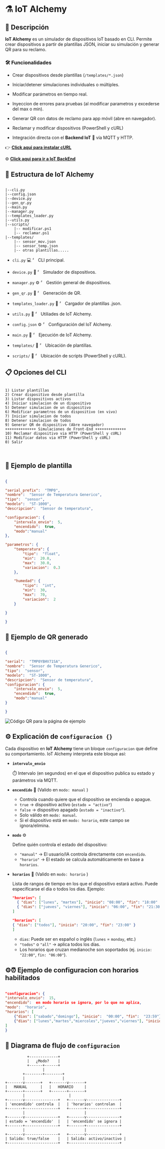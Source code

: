 #
# ⚗️ IoT Alchemy

  

## 📝 Descripción

  

**IoT Alchemy** es un simulador de dispositivos IoT basado en CLI. Permite crear dispositivos a partir de plantillas JSON, iniciar su simulación y generar QR para su reclamo.

  

### 🛠️ Funcionalidades

  

- Crear dispositivos desde plantillas (`/templates/*.json`)

- Iniciar/detener simulaciones individuales o múltiples.

- Modificar parámetros en tiempo real.

  

- Inyeccion de errores para pruebas (al modificar parametros y excederse del max o min).

- Generar QR con datos de reclamo para app móvil (abre en navegador).

- Reclamar y modificar dispositivos (PowerShell y cURL)

- Integración directa con el **Backend IoT** 🚀 vía MQTT y HTTP.

  

👉 [**Click aqui para instalar cURL**](https://curl.se/download.html)

⚙️ [**Click aqui para ir a IoT BackEnd**](https://github.com/mjmelean/IoT_Backend)

  

## 📁 Estructura de IoT Alchemy

  

```

|--cli.py
|--config.json
|--device.py
|--gen_qr.py
|--main.py
|--manager.py
|--templates_loader.py
|--utils.py
|--scripts/
	|-- modificar.ps1
	|-- reclamar.ps1
|--templates/
	|-- sensor_mov.json
	|-- sensor_temp.json
	|-- otras plantillas.....

```

  
-  `cli.py` 💻 〞 CLI principal.

-  `device.py` 📱 〞 Simulador de dispositivos.

-  `manager.py` ⚙️ 〞 Gestión general de dispositivos.

-  `gen_qr.py` 🔳 〞 Generación de QR.

-  `templates_loader.py` 📄 〞 Cargador de plantillas .json.

-  `utils.py` 🔧 〞 Utiliades de IoT Alchemy.

-  `config.json` ⚙️ 〞 Configuración del IoT Alchemy.

-  `main.py` 🚀 〞 Ejecución de IoT Alchemy.

-  `templates/` 📂 〞 Ubicación de plantillas.

-  `scripts/` 📜 〞 Ubicación de scripts (PowerShell y cURL).

  

## 📋 Opciones del CLI

  

```

1) Listar plantillas
2) Crear dispositivo desde plantilla
3) Listar dispositivos activos
4) Iniciar simulacion de un dispositivo
5) Detener simulacion de un dispositivo
6) Modificar parametros de un dispositivo (en vivo)
7) Iniciar simulacion de todos
8) Detener simulacion de todos
9) Generar QR de dispositivo (Abre navegador)
++++++++++++++ Simulaciones de Front-End ++++++++++++++
10) Reclamar dispositivo via HTTP (PowerShell y cURL)
11) Modificar datos via HTTP (PowerShell y cURL)
0) Salir

  

```
## 📄 Ejemplo de plantilla

```json

{

"serial_prefix":  "TMP0",
"nombre":  "Sensor de Temperatura Generico",
"tipo":  "sensor",
"modelo":  "ST-1000",
"descripcion":  "Sensor de temperatura",

"configuracion": {
	"intervalo_envio":  5,
	"encendido":  true,
	"modo":"manual"
},

"parametros": {
	"temperatura": {
		"tipo":  "float",
		"min":  20.0,
		"max":  30.0,
		"variacion":  0.3
	},

	"humedad": {
		"tipo":  "int",
		"min":  30,
		"max":  70,
		"variacion":  2
	}

}

}

```

  

## 🔳 Ejemplo de QR generado

  

```json

{

"serial":  "TMP0YBHV71SA",
"nombre":  "Sensor de Temperatura Generico",
"tipo":  "sensor",
"modelo":  "ST-1000",
"descripcion":  "Sensor de temperatura",
"configuracion": {
	"intervalo_envio":  5,
	"encendido":  true,
	"modo":"manual"
}

}
```

  

![Código QR para la página de ejemplo](https://i.postimg.cc/Y0pkVB9M/qr-TMP0-YBHV71-SA.png)

## ⚙️ Explicación de `configuracion {}`

Cada dispositivo en **IoT Alchemy** tiene un bloque `configuracion` que define su comportamiento. IoT Alchemy interpreta este bloque así:

* **`intervalo_envio`**

  ⏱️ Intervalo (en segundos) en el que el dispositivo publica su estado y parámetros vía MQTT.

* **`encendido`** 🔌 (Valido en `modo: manual` )
	
  * Controla cuando quiere que el dispositivo se encienda o apague.
  * `true` → dispositivo activo (`estado = "activo"`)
  * `false` → dispositivo apagado (`estado = "inactivo"`).
  * Solo válido en `modo: manual`.
  * Si el dispositivo está en `modo: horario`, este campo se ignora/elimina.

* **`modo`** ⚙️

   Define quién controla el estado del dispositivo:

  * `"manual"` → El usuario/IA controla directamente con `encendido`.
  * `"horario"` → El estado se calcula automáticamente en base a `horarios`.

* **`horarios`** 📅 (Valido en `modo: horario` )

  Lista de rangos de tiempo en los que el dispositivo estará activo. Puede especificarse el dia o todos los dias.
  Ejemplo:

  ```json
  "horarios": [
    { "dias": ["lunes", "martes"], "inicio": "08:00", "fin": "18:00" }
    { "dias": ["jueves", "viernes"], "inicio": "06:00", "fin": "21:30" }
  ]
  ```
    ```json
  "horarios": [
    { "dias": ["todos"], "inicio": "20:00", "fin": "23:00" }
  ]
  ```

  * `dias`: Puede ser en español o inglés (`lunes` = `monday`, etc.)
  * `"todos"` o `"all"` → aplica todos los días.
  * Los horarios que cruzan medianoche son soportados (ej. `inicio: "22:00"`, `fin: "06:00"`).


## ⚙️⏰ Ejemplo de configuracion con horarios habilitados

  

```json

"configuracion": {
"intervalo_envio":  15,
"encendido":  en modo horario se ignora, por lo que no aplica,
"modo":  "horario",
"horarios": [
	{"dias": ["sabado","domingo"], "inicio":  "00:00", "fin":  "23:59"},
	{"dias": ["lunes","martes","miercoles","jueves","viernes"], "inicio":  "20:00", "fin":  "07:00"}
]
}
```

## 🔄 Diagrama de flujo de `configuracion`

```
          +-------------+
          |   ¿Modo?    |
          +------+------+
                 |
        +--------+--------+
        |                 |
+-------v-------+   +-------v-------+
|   MANUAL      |   |   HORARIO     |
+-------+-------+   +-------+-------+
        |                    |
+-------v---------------+   +-------v---------------+
| 'encendido' controla  |   | 'horarios' controlan  |
+-------+---------------+   +-------+---------------+
        |                           |
+-------v---------------+   +-------v---------------+
| estado = 'encendido'  |   | 'encendido' se ignora |
+-------+---------------+   +-------+---------------+
        |                           |
+-------v---------------+   +-------v---------------+
| Salida: true/false    |   | Salida: activo/inactivo |
+-----------------------+   +-----------------------+
          
```
